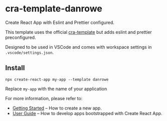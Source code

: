# cra-template-danrowe

Create React App with Eslint and Prettier configured.

This template uses the official [cra-template](https://www.npmjs.com/package/cra-template) but adds eslint and prettier preconfigured.

Designed to be used in VSCode and comes with workspace settings in `.vscode/settings.json`.

## Install

`npx create-react-app my-app --template danrowe`

Replace `my-app` with the name of your application

For more information, please refer to:

- [Getting Started](https://create-react-app.dev/docs/getting-started) – How to create a new app.
- [User Guide](https://create-react-app.dev) – How to develop apps bootstrapped with Create React App.
